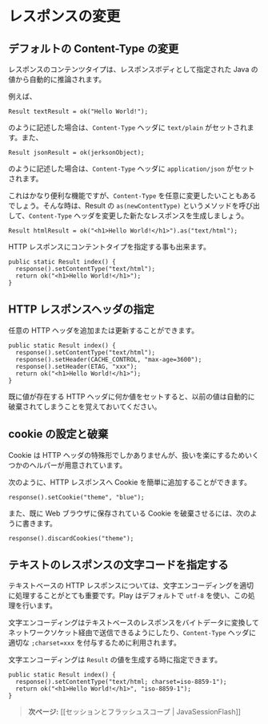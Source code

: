 <!-- translated -->
<!--
# Manipulating the response
-->
# レスポンスの変更

<!--
## Changing the default Content-Type
-->
## デフォルトの Content-Type の変更

<!--
The result content type is automatically inferred from the Java value you specify as body.
-->
レスポンスのコンテンツタイプは、レスポンスボディとして指定された Java の値から自動的に推論されます。

<!--
For example:
-->
例えば、

```
Result textResult = ok("Hello World!");
```

<!--
Will automatically set the `Content-Type` header to `text/plain`, while:
-->
のように記述した場合は、`Content-Type` ヘッダに `text/plain` がセットされます。また、

```
Result jsonResult = ok(jerksonObject);
```

<!--
will set the `Content-Type` header to `application/json`.
-->
のように記述した場合は、`Content-Type` ヘッダに `application/json` がセットされます。

<!--
This is pretty useful, but sometimes you want to change it. Just use the `as(newContentType)` method on a result to create a new similiar result with a different `Content-Type` header:
-->
これはかなり便利な機能ですが、`Content-Type` を任意に変更したいこともあるでしょう。そんな時は、Result の `as(newContentType)` というメソッドを呼び出して、`Content-Type` ヘッダを変更した新たなレスポンスを生成しましょう。

```
Result htmlResult = ok("<h1>Hello World!</h1>").as("text/html");
```

<!--
You can also set the content type on the HTTP response:
-->
HTTP レスポンスにコンテントタイプを指定する事も出来ます。

```
public static Result index() {
  response().setContentType("text/html");
  return ok("<h1>Hello World!</h1>");
}
```

<!--
## Setting HTTP response headers
-->
## HTTP レスポンスヘッダの指定

<!--
You can add (or update) any HTTP response header:
-->
任意の HTTP ヘッダを追加または更新することができます。

```
public static Result index() {
  response().setContentType("text/html");
  response().setHeader(CACHE_CONTROL, "max-age=3600");
  response().setHeader(ETAG, "xxx");
  return ok("<h1>Hello World!</h1>");
}
```

<!--
Note that setting an HTTP header will automatically discard any previous value.
-->
既に値が存在する HTTP ヘッダに何か値をセットすると、以前の値は自動的に破棄されてしまうことを覚えておいてください。

<!--
## Setting and discarding cookies
-->
## cookie の設定と破棄

<!--
Cookies are just a special form of HTTP headers, but Play provides a set of helpers to make it easier.
-->
Cookie は HTTP ヘッダの特殊形でしかありませんが、扱いを楽にするためいくつかのヘルパーが用意されています。

<!--
You can easily add a Cookie to the HTTP response:
-->
次のように、HTTP レスポンスへ Cookie を簡単に追加することができます。

```
response().setCookie("theme", "blue");
```

<!--
Also, to discard a Cookie previously stored on the Web browser:
-->
また、既に Web ブラウザに保存されている Cookie を破棄させるには、次のように書きます。

```
response().discardCookies("theme");
```

<!--
## Specifying the character encoding for text results
-->
## テキストのレスポンスの文字コードを指定する

<!--
For a text-based HTTP response it is very important to handle the character encoding correctly. Play handles that for you and uses `utf-8` by default.
-->
テキストベースの HTTP レスポンスについては、文字エンコーディングを適切に処理することがとても重要です。Play はデフォルトで `utf-8` を使い、この処理を行います。

<!--
The encoding is used to both convert the text response to the corresponding bytes to send over the network socket, and to add the proper `;charset=xxx` extension to the `Content-Type` header.
-->
文字エンコーディングはテキストベースのレスポンスをバイトデータに変換してネットワークソケット経由で送信できるようにしたり、`Content-Type` ヘッダに適切な `;charset=xxx` を付与するために利用されます。

<!--
The encoding can be specified when you are generating the `Result` value:
-->
文字エンコーディングは `Result` の値を生成する時に指定できます。

```
public static Result index() {
  response().setContentType("text/html; charset=iso-8859-1");
  return ok("<h1>Hello World!</h1>", "iso-8859-1");
}
```

<!--
> **Next:** [[Session and Flash scopes | JavaSessionFlash]]
-->
> **次ページ:** [[セッションとフラッシュスコープ | JavaSessionFlash]]